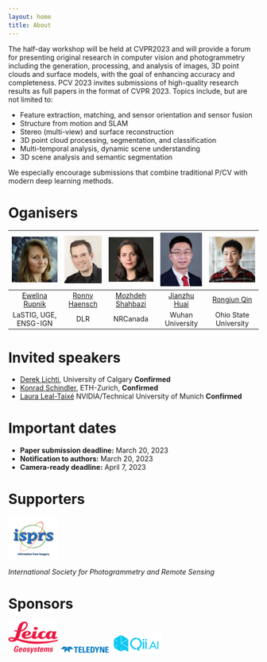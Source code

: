 ```yaml
---
layout: home
title: About
---
```

 

The half-day workshop will be held at CVPR2023 and will provide a forum for presenting original research in computer vision and photogrammetry including the generation, processing, and analysis of images, 3D point clouds and surface models, with the goal of enhancing accuracy and completeness. PCV 2023 invites submissions of high-quality research results as full papers in the format of CVPR 2023. Topics include, but are not limited to: 
* Feature extraction, matching, and sensor orientation and sensor fusion 
* Structure from motion and SLAM
* Stereo (multi-view) and surface reconstruction
* 3D point cloud processing, segmentation, and classification
* Multi-temporal analysis, dynamic scene understanding 
* 3D scene analysis and semantic segmentation 

We especially encourage submissions that combine traditional P/CV with modern deep learning methods.

# Oganisers

| <img src="/img/22-wg2-1-rupnik.jpg"  width="100">  |   <img src="/img/22-wg2-1-haensch.jpg"  width="100">  |  <img src="/img/22-wg2-1-shahbazi.jpg"  width="100">  |  <img src="/img/22-wg2-1-huai.jpg"  width="100"> |  <img src="/img/comm2-22-qin.jpg"  width="100"> |
|:------------------------:|:---------------:|:--------------------:|:------------------:|:-----------------------:|
| [Ewelina Rupnik](www.umr-lastig.fr/ewelina-rupnik)           |   [Ronny Haensch](http://rhaensch.de)  |    [Mozhdeh Shahbazi](https://www.linkedin.com/in/mozhdehsh/)  |     [Jianzhu Huai](https://jianzhuhuai.com) 	 |      [Rongjun Qin](https://u.osu.edu/qin.324/)      |
|   LaSTIG, UGE, ENSG-IGN            |       DLR       |       NRCanada       |   Wuhan University | Ohio State University |

 

# Invited speakers
 
* [Derek Lichti](https://profiles.ucalgary.ca/derek-lichti), University of Calgary    **Confirmed**	   
* [Konrad Schindler](https://igp.ethz.ch/personen/person-detail.html?persid=143986), ETH-Zurich,	**Confirmed**  	
* [Laura Leal-Taixé](https://dvl.in.tum.de/team/lealtaixe/) NVIDIA/Technical University of Munich 	**Confirmed**	



# Important dates

* **Paper submission deadline:** March 20, 2023
* **Notification to authors:**		March 20, 2023
* **Camera-ready deadline:**		April 7, 2023

# Supporters

<img src="/img/isprs.png"  width="100">

*International Society for Photogrammetry and Remote Sensing*



# Sponsors
 

<div style="text-align: justify"> <img src="/img/leica.png"  width="100">   <img src="/img/teledyne_logo_blue.png"  width="100">   <img src="/img/qiai.png"  width="100">  </div>

